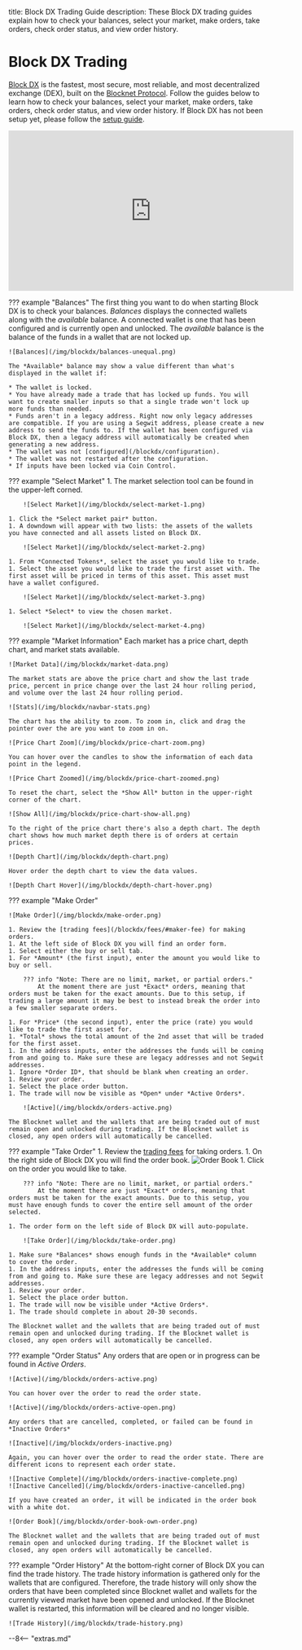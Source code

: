 title: Block DX Trading Guide
description: These Block DX trading guides explain how to check your balances, select your market, make orders, take orders, check order status, and view order history.


# Block DX Trading
[Block DX](/blockdx/introduction) is the fastest, most secure, most reliable, and most decentralized exchange (DEX), built on the [Blocknet Protocol](/project/introduction). Follow the guides below to learn how to check your balances, select your market, make orders, take orders, check order status, and view order history. If Block DX has not been setup yet, please follow the [setup guide](/blockdx/setup).

<iframe width="560" height="315" src="https://www.youtube.com/embed/6QcyazmnXws?start=214" frameborder="0" allow="accelerometer; autoplay; encrypted-media; gyroscope; picture-in-picture" allowfullscreen></iframe>

??? example "Balances"
	The first thing you want to do when starting Block DX is to check your balances. *Balances* displays the connected wallets along with the *available* balance. A connected wallet is one that has been configured and is currently open and unlocked. The *available* balance is the balance of the funds in a wallet that are not locked up.

	![Balances](/img/blockdx/balances-unequal.png)

	The *Available* balance may show a value different than what's displayed in the wallet if:

	* The wallet is locked.
	* You have already made a trade that has locked up funds. You will want to create smaller inputs so that a single trade won't lock up more funds than needed.
	* Funds aren't in a legacy address. Right now only legacy addresses are compatible. If you are using a Segwit address, please create a new address to send the funds to. If the wallet has been configured via Block DX, then a legacy address will automatically be created when generating a new address.
	* The wallet was not [configured](/blockdx/configuration).
	* The wallet was not restarted after the configuration.
	* If inputs have been locked via Coin Control.


??? example "Select Market"
	1. The market selection tool can be found in the upper-left corned.

		![Select Market](/img/blockdx/select-market-1.png)

	1. Click the *Select market pair* button.
	1. A downdown will appear with two lists: the assets of the wallets you have connected and all assets listed on Block DX.

		![Select Market](/img/blockdx/select-market-2.png)

	1. From *Connected Tokens*, select the asset you would like to trade.
	1. Select the asset you would like to trade the first asset with. The first asset will be priced in terms of this asset. This asset must have a wallet configured.

		![Select Market](/img/blockdx/select-market-3.png)

	1. Select *Select* to view the chosen market.
		
		![Select Market](/img/blockdx/select-market-4.png)


??? example "Market Information"
	Each market has a price chart, depth chart, and market stats available.

	![Market Data](/img/blockdx/market-data.png)

	The market stats are above the price chart and show the last trade price, percent in price change over the last 24 hour rolling period, and volume over the last 24 hour rolling period.

	![Stats](/img/blockdx/navbar-stats.png)

	The chart has the ability to zoom. To zoom in, click and drag the pointer over the are you want to zoom in on.

	![Price Chart Zoom](/img/blockdx/price-chart-zoom.png)

	You can hover over the candles to show the information of each data point in the legend.

	![Price Chart Zoomed](/img/blockdx/price-chart-zoomed.png)

	To reset the chart, select the *Show All* button in the upper-right corner of the chart.

	![Show All](/img/blockdx/price-chart-show-all.png)

	To the right of the price chart there's also a depth chart. The depth chart shows how much market depth there is of orders at certain prices.

	![Depth Chart](/img/blockdx/depth-chart.png)

	Hover order the depth chart to view the data values.

	![Depth Chart Hover](/img/blockdx/depth-chart-hover.png)


??? example "Make Order"
	
	![Make Order](/img/blockdx/make-order.png)

	1. Review the [trading fees](/blockdx/fees/#maker-fee) for making orders.
	1. At the left side of Block DX you will find an order form.
	1. Select either the buy or sell tab.
	1. For *Amount* (the first input), enter the amount you would like to buy or sell.

		??? info "Note: There are no limit, market, or partial orders."
			At the moment there are just *Exact* orders, meaning that orders must be taken for the exact amounts. Due to this setup, if trading a large amount it may be best to instead break the order into a few smaller separate orders.

	1. For *Price* (the second input), enter the price (rate) you would like to trade the first asset for.
	1. *Total* shows the total amount of the 2nd asset that will be traded for the first asset.
	1. In the address inputs, enter the addresses the funds will be coming from and going to. Make sure these are legacy addresses and not Segwit addresses.
	1. Ignore *Order ID*, that should be blank when creating an order.
	1. Review your order.
	1. Select the place order button.
	1. The trade will now be visible as *Open* under *Active Orders*.

		![Active](/img/blockdx/orders-active.png)

	The Blocknet wallet and the wallets that are being traded out of must remain open and unlocked during trading. If the Blocknet wallet is closed, any open orders will automatically be cancelled.


??? example "Take Order"
	1. Review the [trading fees](/blockdx/fees/#taker-fee) for taking orders.
	1. On the right side of Block DX you will find the order book.
		![Order Book](/img/blockdx/order-book.png)
	1. Click on the order you would like to take.

		??? info "Note: There are no limit, market, or partial orders."
			At the moment there are just *Exact* orders, meaning that orders must be taken for the exact amounts. Due to this setup, you must have enough funds to cover the entire sell amount of the order selected.

	1. The order form on the left side of Block DX will auto-populate.

		![Take Order](/img/blockdx/take-order.png)

	1. Make sure *Balances* shows enough funds in the *Available* column to cover the order.
	1. In the address inputs, enter the addresses the funds will be coming from and going to. Make sure these are legacy addresses and not Segwit addresses.
	1. Review your order.
	1. Select the place order button.
	1. The trade will now be visible under *Active Orders*.
	1. The trade should complete in about 20-30 seconds.

	The Blocknet wallet and the wallets that are being traded out of must remain open and unlocked during trading. If the Blocknet wallet is closed, any open orders will automatically be cancelled.


??? example "Order Status"
	Any orders that are open or in progress can be found in *Active Orders*.

	![Active](/img/blockdx/orders-active.png)

	You can hover over the order to read the order state.

	![Active](/img/blockdx/orders-active-open.png)

	Any orders that are cancelled, completed, or failed can be found in *Inactive Orders*

	![Inactive](/img/blockdx/orders-inactive.png)

	Again, you can hover over the order to read the order state. There are different icons to represent each order state.

	![Inactive Complete](/img/blockdx/orders-inactive-complete.png)
	![Inactive Cancelled](/img/blockdx/orders-inactive-cancelled.png)

	If you have created an order, it will be indicated in the order book with a white dot.

	![Order Book](/img/blockdx/order-book-own-order.png)

	The Blocknet wallet and the wallets that are being traded out of must remain open and unlocked during trading. If the Blocknet wallet is closed, any open orders will automatically be cancelled.


??? example "Order History"
	At the bottom-right corner of Block DX you can find the trade history. The trade history information is gathered only for the wallets that are configured. Therefore, the trade history will only show the orders that have been completed since Blocknet wallet and wallets for the currently viewed market have been opened and unlocked. If the Blocknet wallet is restarted, this information will be cleared and no longer visible.

	![Trade History](/img/blockdx/trade-history.png)











<script type="text/javascript">
// read instructions for related links in ../snippets/extras.md
var relatedLinks = [];
</script>

--8<-- "extras.md"





